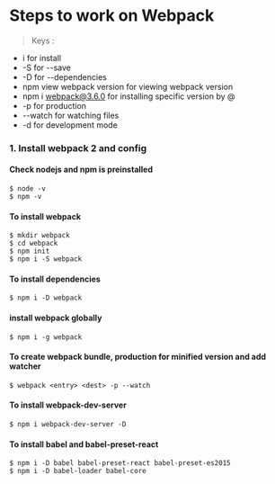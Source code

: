 # Steps to work on Webpack

> Keys : 

 * i for install 
 * -S for --save
 * -D for --dependencies
 * npm view webpack version for viewing webpack version
 * npm i webpack@3.6.0 for installing specific version by @
 * -p for production
 * --watch for watching files
 * -d for development mode

### 1. Install webpack 2 and config
#### Check nodejs and npm is preinstalled 
    $ node -v
    $ npm -v
    
#### To install webpack 
    $ mkdir webpack
    $ cd webpack
    $ npm init
    $ npm i -S webpack  
       
#### To install dependencies
    $ npm i -D webpack

#### install webpack globally
    $ npm i -g webpack

#### To create webpack bundle, production for minified version and add watcher    
    $ webpack <entry> <dest> -p --watch
    
#### To install webpack-dev-server
    $ npm i webpack-dev-server -D
    
#### To install babel and babel-preset-react
    $ npm i -D babel babel-preset-react babel-preset-es2015
    $ npm i -D babel-loader babel-core
